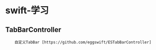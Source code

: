 # swift-学习

## TabBarController  
        自定义TabBar [https://github.com/eggswift/ESTabBarController]
